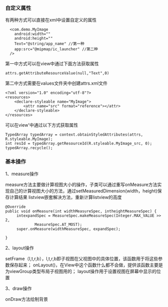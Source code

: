 ### 自定义属性

有两种方式可以直接在xml中设置自定义的属性

```
  <com.demo.MyImage
    android:width=""
    android:height=""
    Text="@string/app_name" //第一种
    app:src="@mipmap/ic_launcher" //第二种
  />
```
第一中方式可以在view中通过下面方法获取属性

```
attrs.getAttributeResourceValue(null,"Text",0)
```

第二中方式需要在values文件夹中创建attrs.xml文件

```
<?xml version="1.0" encoding="utf-8"?>
<resources>
    <declare-styleable name="MyImage">
        <attr name="src" format="reference"></attr>
    </declare-styleable>
</resources>
```
可以在view'中通过以下方式获取属性
```
TypedArray typedArray = context.obtainStyledAttributes(attrs, R.styleable.MyImage);
int resId = typedArray.getResourceId(R.styleable.MyImage_src, 0);
typedArray.recycle();
```
### 基本操作

1、measure操作

measure方法主要做计算视图大小的操作，子类可以通过重写onMeasure方法实现自己的计算视图大小的方法，通过setMeasuredDimension(width，height)保存计算结果
listview嵌套解决方法，重新计算listview的高度
```
@Override
public void onMeasure(int widthMeasureSpec, intheightMeasureSpec) {
     intexpandSpec = MeasureSpec.makeMeasureSpec(Integer.MAX_VALUE >> 2,
             MeasureSpec.AT_MOST);
     super.onMeasure(widthMeasureSpec, expandSpec);

}

```


2、layout操作

setFrame（l,t,r,b），l,t,r,b即子视图在父视图中的具体位置，该函数用于将这些参数保存起来；
onLayout()，在View中这个函数什么都不会做，提供该函数主要是为viewGroup类型布局子视图用的；
layout操作用于设置视图在屏幕中显示的位置

3、draw操作

onDraw方法绘制背景
